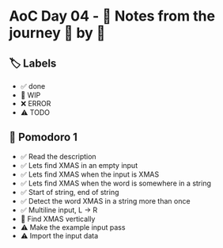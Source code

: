 # AoC Day 04 - 📝 Notes from the journey 🍅 by 🍅

## 🏷️ Labels

- ✅ done
- 🚧 WIP
- ❌ ERROR
- ⚠️ TODO

## 🍅 Pomodoro 1
- ✅ Read the description
- ✅ Lets find XMAS in an empty input
- ✅ Lets find XMAS when the input is XMAS
- ✅ Lets find XMAS when the word is somewhere in a string
- ✅ Start of string, end of string
- ✅ Detect the word XMAS in a string more than once
- ✅ Multiline input, L -> R
- 🚧 Find XMAS vertically
- ⚠️ Make the example input pass
- ⚠️ Import the input data

